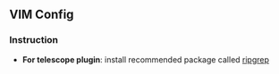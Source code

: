 ## VIM Config

### Instruction

- **For telescope plugin**: install recommended package called [ripgrep](https://github.com/BurntSushi/ripgrep)
